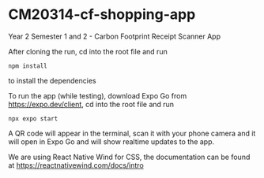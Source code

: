 # CM20314-cf-shopping-app
Year 2 Semester 1 and 2 - Carbon Footprint Receipt Scanner App

After cloning the run, cd into the root file and run
```
npm install
```
to install the dependencies

To run the app (while testing), download Expo Go from https://expo.dev/client, cd into the root file and run
```
npx expo start
```
A QR code will appear in the terminal, scan it with your phone camera and it will open in Expo Go and will show realtime updates to the app.

We are using React Native Wind for CSS, the documentation can be found at https://reactnativewind.com/docs/intro
